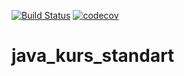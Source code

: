 [![Build Status](https://travis-ci.org/KayzerSoze/java_kurs_standart.svg?branch=master)](https://travis-ci.org/KayzerSoze/java_kurs_standart)
[![codecov](https://codecov.io/gh/KayzerSoze/java_kurs_standart/branch/master/graph/badge.svg)](https://codecov.io/gh/KayzerSoze/java_kurs_standart)


# java_kurs_standart
